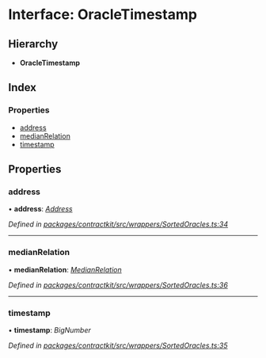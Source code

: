 # Interface: OracleTimestamp

## Hierarchy

* **OracleTimestamp**

## Index

### Properties

* [address](_wrappers_sortedoracles_.oracletimestamp.md#address)
* [medianRelation](_wrappers_sortedoracles_.oracletimestamp.md#medianrelation)
* [timestamp](_wrappers_sortedoracles_.oracletimestamp.md#timestamp)

## Properties

###  address

• **address**: *[Address](../modules/_base_.md#address)*

*Defined in [packages/contractkit/src/wrappers/SortedOracles.ts:34](https://github.com/celo-org/celo-monorepo/blob/master/packages/contractkit/src/wrappers/SortedOracles.ts#L34)*

___

###  medianRelation

• **medianRelation**: *[MedianRelation](../enums/_wrappers_sortedoracles_.medianrelation.md)*

*Defined in [packages/contractkit/src/wrappers/SortedOracles.ts:36](https://github.com/celo-org/celo-monorepo/blob/master/packages/contractkit/src/wrappers/SortedOracles.ts#L36)*

___

###  timestamp

• **timestamp**: *BigNumber*

*Defined in [packages/contractkit/src/wrappers/SortedOracles.ts:35](https://github.com/celo-org/celo-monorepo/blob/master/packages/contractkit/src/wrappers/SortedOracles.ts#L35)*
